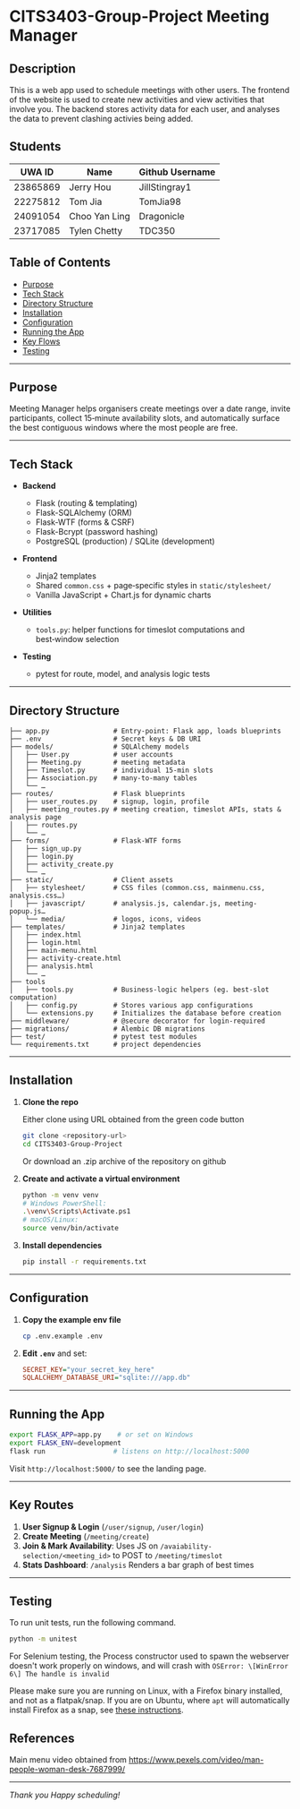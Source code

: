 # CITS3403-Group-Project Meeting Manager

  ## Description

  This is a web app used to schedule meetings with other users. The frontend of the website is used to create new activities and view activities that involve you. The backend stores activity data for each user, and analyses the data to prevent clashing activies being added.
  
  ## Students

  |UWA ID|Name|Github Username|
  |---|---|---|
  |23865869|Jerry Hou|JillStingray1|
  |22275812|Tom Jia|TomJia98|
  |24091054|Choo Yan Ling|Dragonicle|
  |23717085|Tylen Chetty|TDC350

## Table of Contents

* [Purpose](#purpose)
* [Tech Stack](#tech-stack)
* [Directory Structure](#directory-structure)
* [Installation](#installation)
* [Configuration](#configuration)
* [Running the App](#running-the-app)
* [Key Flows](#key-flows)
* [Testing](#testing)
---

## Purpose

Meeting Manager helps organisers create meetings over a date range, invite participants, collect 15‑minute availability slots, and automatically surface the best contiguous windows where the most people are free.

---

## Tech Stack

* **Backend**

  * Flask (routing & templating)
  * Flask-SQLAlchemy (ORM)
  * Flask-WTF (forms & CSRF)
  * Flask-Bcrypt (password hashing)
  * PostgreSQL (production) / SQLite (development)

* **Frontend**

  * Jinja2 templates
  * Shared `common.css` + page‑specific styles in `static/stylesheet/`
  * Vanilla JavaScript + Chart.js for dynamic charts

* **Utilities**

  * `tools.py`: helper functions for timeslot computations and best‑window selection

* **Testing**

  * pytest for route, model, and analysis logic tests

---

## Directory Structure

```
├── app.py                # Entry-point: Flask app, loads blueprints
├── .env                  # Secret keys & DB URI
├── models/               # SQLAlchemy models
│   ├── User.py           # user accounts
│   ├── Meeting.py        # meeting metadata
│   ├── Timeslot.py       # individual 15-min slots
│   ├── Association.py    # many-to-many tables
│   └── …                 
├── routes/               # Flask blueprints
│   ├── user_routes.py    # signup, login, profile
│   ├── meeting_routes.py # meeting creation, timeslot APIs, stats & analysis page
│   ├── routes.py
│   └── …                 
├── forms/                # Flask-WTF forms
│   ├── sign_up.py        
│   ├── login.py          
│   ├── activity_create.py
│   └── …                 
├── static/               # Client assets
│   ├── stylesheet/       # CSS files (common.css, mainmenu.css, analysis.css…)
│   ├── javascript/       # analysis.js, calendar.js, meeting-popup.js…
│   └── media/            # logos, icons, videos
├── templates/            # Jinja2 templates
│   ├── index.html        
│   ├── login.html        
│   ├── main-menu.html    
│   ├── activity-create.html
│   ├── analysis.html     
│   └── …                 
├── tools
│   ├── tools.py          # Business-logic helpers (eg. best-slot computation)
│   ├── config.py         # Stores various app configurations
│   └── extensions.py     # Initializes the database before creation
├── middleware/           # @secure decorator for login-required
├── migrations/           # Alembic DB migrations
├── test/                 # pytest test modules
└── requirements.txt      # project dependencies
```

---

## Installation

1. **Clone the repo**

   Either clone using URL obtained from the green code button
   ```bash
   git clone <repository-url>
   cd CITS3403-Group-Project
   ```
   Or download an .zip archive of the repository on github

2. **Create and activate a virtual environment**

   ```bash
   python -m venv venv
   # Windows PowerShell:
   .\venv\Scripts\Activate.ps1
   # macOS/Linux:
   source venv/bin/activate
   ```

3. **Install dependencies**

   ```bash
   pip install -r requirements.txt
   ```

---

## Configuration

1. **Copy the example env file**

   ```bash
   cp .env.example .env
   ```

2. **Edit `.env`** and set:

   ```ini
   SECRET_KEY="your_secret_key_here"
   SQLALCHEMY_DATABASE_URI="sqlite:///app.db"
   ```

---

## Running the App

```bash
export FLASK_APP=app.py    # or set on Windows
export FLASK_ENV=development
flask run                 # listens on http://localhost:5000
```

Visit `http://localhost:5000/` to see the landing page.

---

## Key Routes

1. **User Signup & Login** (`/user/signup`, `/user/login`)
2. **Create Meeting** (`/meeting/create`)
3. **Join & Mark Availability**: Uses JS on `/avaiability-selection/<meeting_id>` to POST to `/meeting/timeslot`
4. **Stats Dashboard**: `/analysis` Renders a bar graph of best times

---

## Testing

To run unit tests, run the following command.
```bash
python -m unitest
```

For Selenium testing, the Process constructor used to spawn the webserver doesn't work properly on windows, and will crash with `OSError: \[WinError 6\] The handle is invalid`

Please make sure you are running on Linux, with a Firefox binary installed, and not as a flatpak/snap. If you are on Ubuntu, where `apt` will automatically install Firefox as a snap, see [these instructions](https://askubuntu.com/questions/1399383/how-to-install-firefox-as-a-traditional-deb-package-without-snap-in-ubuntu-22).



## References
Main menu video obtained from https://www.pexels.com/video/man-people-woman-desk-7687999/


---

*Thank you Happy scheduling!*

